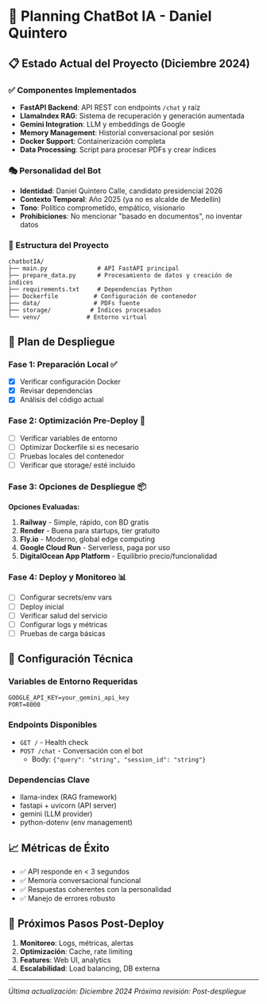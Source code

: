# 🚀 Planning ChatBot IA - Daniel Quintero

## 📋 Estado Actual del Proyecto (Diciembre 2024)

### ✅ Componentes Implementados
- **FastAPI Backend**: API REST con endpoints `/chat` y raíz
- **LlamaIndex RAG**: Sistema de recuperación y generación aumentada
- **Gemini Integration**: LLM y embeddings de Google
- **Memory Management**: Historial conversacional por sesión
- **Docker Support**: Containerización completa
- **Data Processing**: Script para procesar PDFs y crear índices

### 🎭 Personalidad del Bot
- **Identidad**: Daniel Quintero Calle, candidato presidencial 2026
- **Contexto Temporal**: Año 2025 (ya no es alcalde de Medellín)
- **Tono**: Político comprometido, empático, visionario
- **Prohibiciones**: No mencionar "basado en documentos", no inventar datos

### 📁 Estructura del Proyecto
```
chatbotIA/
├── main.py              # API FastAPI principal
├── prepare_data.py      # Procesamiento de datos y creación de índices
├── requirements.txt     # Dependencias Python
├── Dockerfile          # Configuración de contenedor
├── data/               # PDFs fuente
├── storage/           # Índices procesados
└── venv/             # Entorno virtual
```

## 🚀 Plan de Despliegue

### Fase 1: Preparación Local ✅
- [x] Verificar configuración Docker
- [x] Revisar dependencias
- [x] Análisis del código actual

### Fase 2: Optimización Pre-Deploy 🔄
- [ ] Verificar variables de entorno
- [ ] Optimizar Dockerfile si es necesario
- [ ] Pruebas locales del contenedor
- [ ] Verificar que storage/ esté incluido

### Fase 3: Opciones de Despliegue 📦
**Opciones Evaluadas:**
1. **Railway** - Simple, rápido, con BD gratis
2. **Render** - Buena para startups, tier gratuito
3. **Fly.io** - Moderno, global edge computing
4. **Google Cloud Run** - Serverless, paga por uso
5. **DigitalOcean App Platform** - Equilibrio precio/funcionalidad

### Fase 4: Deploy y Monitoreo 📊
- [ ] Configurar secrets/env vars
- [ ] Deploy inicial
- [ ] Verificar salud del servicio
- [ ] Configurar logs y métricas
- [ ] Pruebas de carga básicas

## 🔧 Configuración Técnica

### Variables de Entorno Requeridas
```
GOOGLE_API_KEY=your_gemini_api_key
PORT=8000
```

### Endpoints Disponibles
- `GET /` - Health check
- `POST /chat` - Conversación con el bot
  - Body: `{"query": "string", "session_id": "string"}`

### Dependencias Clave
- llama-index (RAG framework)
- fastapi + uvicorn (API server)
- gemini (LLM provider)
- python-dotenv (env management)

## 📈 Métricas de Éxito
- ✅ API responde en < 3 segundos
- ✅ Memoria conversacional funcional
- ✅ Respuestas coherentes con la personalidad
- ✅ Manejo de errores robusto

## 🔄 Próximos Pasos Post-Deploy
1. **Monitoreo**: Logs, métricas, alertas
2. **Optimización**: Cache, rate limiting
3. **Features**: Web UI, analytics
4. **Escalabilidad**: Load balancing, DB externa

---
*Última actualización: Diciembre 2024*
*Próxima revisión: Post-despliegue* 